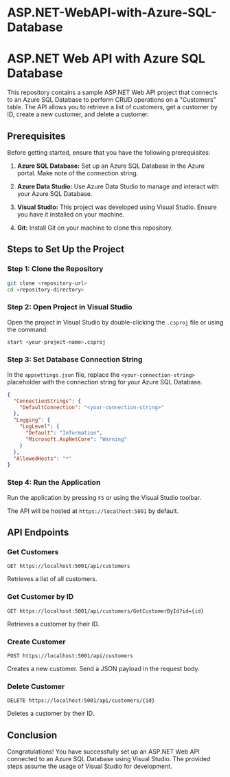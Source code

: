 # ASP.NET-WebAPI-with-Azure-SQL-Database
# ASP.NET Web API with Azure SQL Database

This repository contains a sample ASP.NET Web API project that connects to an Azure SQL Database to perform CRUD operations on a "Customers" table. The API allows you to retrieve a list of customers, get a customer by ID, create a new customer, and delete a customer.

## Prerequisites

Before getting started, ensure that you have the following prerequisites:

1. **Azure SQL Database:** Set up an Azure SQL Database in the Azure portal. Make note of the connection string.

2. **Azure Data Studio:** Use Azure Data Studio to manage and interact with your Azure SQL Database.

3. **Visual Studio:** This project was developed using Visual Studio. Ensure you have it installed on your machine.

4. **Git:** Install Git on your machine to clone this repository.

## Steps to Set Up the Project

### Step 1: Clone the Repository

```bash
git clone <repository-url>
cd <repository-directory>
```

### Step 2: Open Project in Visual Studio

Open the project in Visual Studio by double-clicking the `.csproj` file or using the command:

```bash
start <your-project-name>.csproj
```

### Step 3: Set Database Connection String

In the `appsettings.json` file, replace the `<your-connection-string>` placeholder with the connection string for your Azure SQL Database.

```json
{
  "ConnectionStrings": {
    "DefaultConnection": "<your-connection-string>"
  },
  "Logging": {
    "LogLevel": {
      "Default": "Information",
      "Microsoft.AspNetCore": "Warning"
    }
  },
  "AllowedHosts": "*"
}
```

### Step 4: Run the Application

Run the application by pressing `F5` or using the Visual Studio toolbar.

The API will be hosted at `https://localhost:5001` by default.

## API Endpoints

### Get Customers

```http
GET https://localhost:5001/api/customers
```

Retrieves a list of all customers.

### Get Customer by ID

```http
GET https://localhost:5001/api/customers/GetCustomerById?id={id}
```

Retrieves a customer by their ID.

### Create Customer

```http
POST https://localhost:5001/api/customers
```

Creates a new customer. Send a JSON payload in the request body.

### Delete Customer

```http
DELETE https://localhost:5001/api/customers/{id}
```

Deletes a customer by their ID.

## Conclusion

Congratulations! You have successfully set up an ASP.NET Web API connected to an Azure SQL Database using Visual Studio. The provided steps assume the usage of Visual Studio for development.

